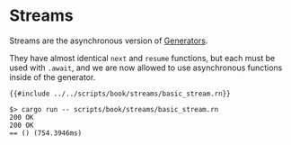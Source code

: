 # Streams

Streams are the asynchronous version of [Generators](./7_generators.md).

They have almost identical `next` and `resume` functions, but each must be used
with `.await`, and we are now allowed to use asynchronous functions inside of
the generator.

```rust,noplayground
{{#include ../../scripts/book/streams/basic_stream.rn}}
```

```text
$> cargo run -- scripts/book/streams/basic_stream.rn
200 OK
200 OK
== () (754.3946ms)
```

